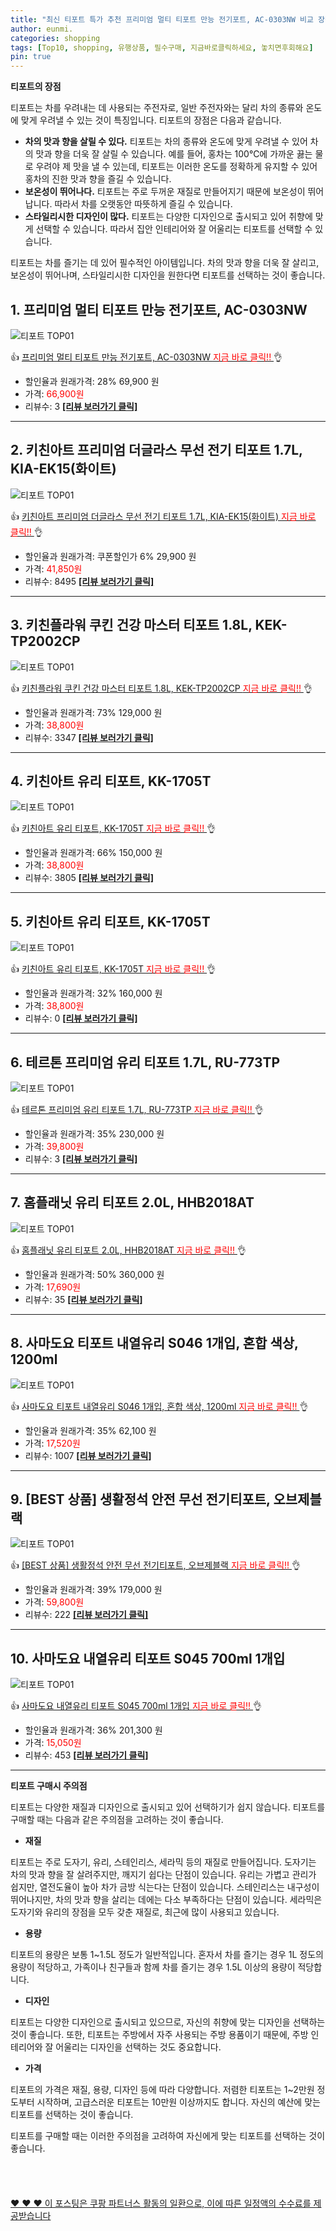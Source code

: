 ```yaml
---
title: "최신 티포트 특가 추천 프리미엄 멀티 티포트 만능 전기포트, AC-0303NW 비교 장점"
author: eunmi.
categories: shopping
tags: [Top10, shopping, 유행상품, 필수구매, 지금바로클릭하세요, 놓치면후회해요]
pin: true
---
```

**티포트의 장점**

티포트는 차를 우려내는 데 사용되는 주전자로, 일반 주전자와는 달리 차의 종류와 온도에 맞게 우려낼 수 있는 것이 특징입니다. 티포트의 장점은 다음과 같습니다.

* **차의 맛과 향을 살릴 수 있다.** 티포트는 차의 종류와 온도에 맞게 우려낼 수 있어 차의 맛과 향을 더욱 잘 살릴 수 있습니다. 예를 들어, 홍차는 100℃에 가까운 끓는 물로 우려야 제 맛을 낼 수 있는데, 티포트는 이러한 온도를 정확하게 유지할 수 있어 홍차의 진한 맛과 향을 즐길 수 있습니다.
* **보온성이 뛰어나다.** 티포트는 주로 두꺼운 재질로 만들어지기 때문에 보온성이 뛰어납니다. 따라서 차를 오랫동안 따뜻하게 즐길 수 있습니다.
* **스타일리시한 디자인이 많다.** 티포트는 다양한 디자인으로 출시되고 있어 취향에 맞게 선택할 수 있습니다. 따라서 집안 인테리어와 잘 어울리는 티포트를 선택할 수 있습니다.

티포트는 차를 즐기는 데 있어 필수적인 아이템입니다. 차의 맛과 향을 더욱 잘 살리고, 보온성이 뛰어나며, 스타일리시한 디자인을 원한다면 티포트를 선택하는 것이 좋습니다.

   

## 1. 프리미엄 멀티 티포트 만능 전기포트, AC-0303NW

![티포트 TOP01](https://thumbnail10.coupangcdn.com/thumbnails/remote/230x230ex/image/vendor_inventory/e32e/b9d8cc10996896ec543b50447b65c45af9bdf4038c434c48750006d26c23.jpg)


👍 [프리미엄 멀티 티포트 만능 전기포트, AC-0303NW <font color=red> 지금 바로 클릭!! </font> ](https://link.coupang.com/re/AFFSDP?lptag=AF3617701&subid=GithubCoopas&pageKey=7679802022&traceid=V0-153&itemId=20509686427&vendorItemId=4068920422) 👌 


- 할인율과 원래가격: 28%  69,900   원
- 가격: <span style='color:red'>66,900원</span>
- 리뷰수: 3  [**[리뷰 보러가기 클릭]**](https://link.coupang.com/re/AFFSDP?lptag=AF3617701&subid=GithubCoopas&pageKey=7679802022&traceid=V0-153&itemId=20509686427&vendorItemId=4068920422)

---


   

## 2. 키친아트 프리미엄 더글라스 무선 전기 티포트 1.7L, KIA-EK15(화이트)

![티포트 TOP01](https://thumbnail8.coupangcdn.com/thumbnails/remote/230x230ex/image/retail/images/209510207274816-aa2d3106-89e6-42ba-b31b-f7b5d0d47561.jpg)


👍 [키친아트 프리미엄 더글라스 무선 전기 티포트 1.7L, KIA-EK15(화이트) <font color=red> 지금 바로 클릭!! </font> ](https://link.coupang.com/re/AFFSDP?lptag=AF3617701&subid=GithubCoopas&pageKey=6484523429&traceid=V0-153&itemId=14209435200&vendorItemId=81454908120) 👌 


- 할인율과 원래가격: 쿠폰할인가 6%  29,900   원
- 가격: <span style='color:red'>41,850원</span>
- 리뷰수: 8495  [**[리뷰 보러가기 클릭]**](https://link.coupang.com/re/AFFSDP?lptag=AF3617701&subid=GithubCoopas&pageKey=6484523429&traceid=V0-153&itemId=14209435200&vendorItemId=81454908120)

---


   

## 3. 키친플라워 쿠킨 건강 마스터 티포트 1.8L, KEK-TP2002CP

![티포트 TOP01](https://thumbnail8.coupangcdn.com/thumbnails/remote/230x230ex/image/retail/images/1850197773448713-283a9b55-c5ff-424c-b348-697aaa4da733.jpg)


👍 [키친플라워 쿠킨 건강 마스터 티포트 1.8L, KEK-TP2002CP <font color=red> 지금 바로 클릭!! </font> ](https://link.coupang.com/re/AFFSDP?lptag=AF3617701&subid=GithubCoopas&pageKey=7450496534&traceid=V0-153&itemId=19395108812&vendorItemId=3897713711) 👌 


- 할인율과 원래가격: 73%  129,000   원
- 가격: <span style='color:red'>38,800원</span>
- 리뷰수: 3347  [**[리뷰 보러가기 클릭]**](https://link.coupang.com/re/AFFSDP?lptag=AF3617701&subid=GithubCoopas&pageKey=7450496534&traceid=V0-153&itemId=19395108812&vendorItemId=3897713711)

---


   

## 4. 키친아트 유리 티포트, KK-1705T

![티포트 TOP01](https://thumbnail7.coupangcdn.com/thumbnails/remote/230x230ex/image/retail/images/1408871165667646-42e3d30c-c144-4b7e-9384-83e7d825d3e1.jpg)


👍 [키친아트 유리 티포트, KK-1705T <font color=red> 지금 바로 클릭!! </font> ](https://link.coupang.com/re/AFFSDP?lptag=AF3617701&subid=GithubCoopas&pageKey=4839684957&traceid=V0-153&itemId=6253489573&vendorItemId=73549204416) 👌 


- 할인율과 원래가격: 66%  150,000   원
- 가격: <span style='color:red'>38,800원</span>
- 리뷰수: 3805  [**[리뷰 보러가기 클릭]**](https://link.coupang.com/re/AFFSDP?lptag=AF3617701&subid=GithubCoopas&pageKey=4839684957&traceid=V0-153&itemId=6253489573&vendorItemId=73549204416)

---


   

## 5. 키친아트 유리 티포트, KK-1705T

![티포트 TOP01](https://thumbnail7.coupangcdn.com/thumbnails/remote/230x230ex/image/retail/images/1408871165667646-42e3d30c-c144-4b7e-9384-83e7d825d3e1.jpg)


👍 [키친아트 유리 티포트, KK-1705T <font color=red> 지금 바로 클릭!! </font> ](https://link.coupang.com/re/AFFSDP?lptag=AF3617701&subid=GithubCoopas&pageKey=4839684957&traceid=V0-153&itemId=6253489573&vendorItemId=73549204416) 👌 


- 할인율과 원래가격: 32%  160,000   원
- 가격: <span style='color:red'>38,800원</span>
- 리뷰수: 0  [**[리뷰 보러가기 클릭]**](https://link.coupang.com/re/AFFSDP?lptag=AF3617701&subid=GithubCoopas&pageKey=4839684957&traceid=V0-153&itemId=6253489573&vendorItemId=73549204416)

---


   

## 6. 테르톤 프리미엄 유리 티포트 1.7L, RU-773TP

![티포트 TOP01](https://thumbnail10.coupangcdn.com/thumbnails/remote/230x230ex/image/retail/images/2428465885062269-9983fcaf-73e5-46ce-86db-170d9e6db8a3.jpg)


👍 [테르톤 프리미엄 유리 티포트 1.7L, RU-773TP <font color=red> 지금 바로 클릭!! </font> ](https://link.coupang.com/re/AFFSDP?lptag=AF3617701&subid=GithubCoopas&pageKey=6953978559&traceid=V0-153&itemId=16905997954&vendorItemId=70568387084) 👌 


- 할인율과 원래가격: 35%  230,000   원
- 가격: <span style='color:red'>39,800원</span>
- 리뷰수: 3  [**[리뷰 보러가기 클릭]**](https://link.coupang.com/re/AFFSDP?lptag=AF3617701&subid=GithubCoopas&pageKey=6953978559&traceid=V0-153&itemId=16905997954&vendorItemId=70568387084)

---


   

## 7. 홈플래닛 유리 티포트 2.0L, HHB2018AT

![티포트 TOP01](https://thumbnail10.coupangcdn.com/thumbnails/remote/230x230ex/image/retail/images/150412524900047-f746ef39-cdd3-475a-bc92-a8f64a95ea62.jpg)


👍 [홈플래닛 유리 티포트 2.0L, HHB2018AT <font color=red> 지금 바로 클릭!! </font> ](https://link.coupang.com/re/AFFSDP?lptag=AF3617701&subid=GithubCoopas&pageKey=1539744911&traceid=V0-153&itemId=2637782630&vendorItemId=70628646335) 👌 


- 할인율과 원래가격: 50%  360,000   원
- 가격: <span style='color:red'>17,690원</span>
- 리뷰수: 35  [**[리뷰 보러가기 클릭]**](https://link.coupang.com/re/AFFSDP?lptag=AF3617701&subid=GithubCoopas&pageKey=1539744911&traceid=V0-153&itemId=2637782630&vendorItemId=70628646335)

---


   

## 8. 사마도요 티포트 내열유리 S046 1개입, 혼합 색상, 1200ml

![티포트 TOP01](https://thumbnail6.coupangcdn.com/thumbnails/remote/230x230ex/image/retail/images/2020/02/06/14/5/e0ef9d39-dfd8-4df2-a896-aadcfbc0653c.jpg)


👍 [사마도요 티포트 내열유리 S046 1개입, 혼합 색상, 1200ml <font color=red> 지금 바로 클릭!! </font> ](https://link.coupang.com/re/AFFSDP?lptag=AF3617701&subid=GithubCoopas&pageKey=1821870685&traceid=V0-153&itemId=3100079581&vendorItemId=70231182097) 👌 


- 할인율과 원래가격: 35%  62,100   원
- 가격: <span style='color:red'>17,520원</span>
- 리뷰수: 1007  [**[리뷰 보러가기 클릭]**](https://link.coupang.com/re/AFFSDP?lptag=AF3617701&subid=GithubCoopas&pageKey=1821870685&traceid=V0-153&itemId=3100079581&vendorItemId=70231182097)

---


   

## 9. [BEST 상품] 생활정석 안전 무선 전기티포트, 오브제블랙

![티포트 TOP01](https://thumbnail7.coupangcdn.com/thumbnails/remote/230x230ex/image/vendor_inventory/f57a/c7ccedb47e1d252445d70dc53b4713619ac42ffedf61c89f47d4b1e88f68.jpg)


👍 [[BEST 상품] 생활정석 안전 무선 전기티포트, 오브제블랙 <font color=red> 지금 바로 클릭!! </font> ](https://link.coupang.com/re/AFFSDP?lptag=AF3617701&subid=GithubCoopas&pageKey=7619530413&traceid=V0-153&itemId=20198092835&vendorItemId=87237124625) 👌 


- 할인율과 원래가격: 39%  179,000   원
- 가격: <span style='color:red'>59,800원</span>
- 리뷰수: 222  [**[리뷰 보러가기 클릭]**](https://link.coupang.com/re/AFFSDP?lptag=AF3617701&subid=GithubCoopas&pageKey=7619530413&traceid=V0-153&itemId=20198092835&vendorItemId=87237124625)

---


   

## 10. 사마도요 내열유리 티포트 S045 700ml 1개입

![티포트 TOP01](https://thumbnail10.coupangcdn.com/thumbnails/remote/230x230ex/image/product/image/vendoritem/2018/08/01/3002449198/8eb5a866-add7-4206-aefc-cc1c77849904.jpg)


👍 [사마도요 내열유리 티포트 S045 700ml 1개입 <font color=red> 지금 바로 클릭!! </font> ](https://link.coupang.com/re/AFFSDP?lptag=AF3617701&subid=GithubCoopas&pageKey=1821870685&traceid=V0-153&itemId=2370862&vendorItemId=4585722367) 👌 


- 할인율과 원래가격: 36%  201,300   원
- 가격: <span style='color:red'>15,050원</span>
- 리뷰수: 453  [**[리뷰 보러가기 클릭]**](https://link.coupang.com/re/AFFSDP?lptag=AF3617701&subid=GithubCoopas&pageKey=1821870685&traceid=V0-153&itemId=2370862&vendorItemId=4585722367)

---
**티포트 구매시 주의점**

티포트는 다양한 재질과 디자인으로 출시되고 있어 선택하기가 쉽지 않습니다. 티포트를 구매할 때는 다음과 같은 주의점을 고려하는 것이 좋습니다.

* **재질**

티포트는 주로 도자기, 유리, 스테인리스, 세라믹 등의 재질로 만들어집니다. 도자기는 차의 맛과 향을 잘 살려주지만, 깨지기 쉽다는 단점이 있습니다. 유리는 가볍고 관리가 쉽지만, 열전도율이 높아 차가 금방 식는다는 단점이 있습니다. 스테인리스는 내구성이 뛰어나지만, 차의 맛과 향을 살리는 데에는 다소 부족하다는 단점이 있습니다. 세라믹은 도자기와 유리의 장점을 모두 갖춘 재질로, 최근에 많이 사용되고 있습니다.

* **용량**

티포트의 용량은 보통 1~1.5L 정도가 일반적입니다. 혼자서 차를 즐기는 경우 1L 정도의 용량이 적당하고, 가족이나 친구들과 함께 차를 즐기는 경우 1.5L 이상의 용량이 적당합니다.

* **디자인**

티포트는 다양한 디자인으로 출시되고 있으므로, 자신의 취향에 맞는 디자인을 선택하는 것이 좋습니다. 또한, 티포트는 주방에서 자주 사용되는 주방 용품이기 때문에, 주방 인테리어와 잘 어울리는 디자인을 선택하는 것도 중요합니다.

* **가격**

티포트의 가격은 재질, 용량, 디자인 등에 따라 다양합니다. 저렴한 티포트는 1~2만원 정도부터 시작하며, 고급스러운 티포트는 10만원 이상까지도 합니다. 자신의 예산에 맞는 티포트를 선택하는 것이 좋습니다.

티포트를 구매할 때는 이러한 주의점을 고려하여 자신에게 맞는 티포트를 선택하는 것이 좋습니다.<br><br><br><br><br> [ ❤ ❤ ❤ 이 포스팅은 쿠팡 파트너스 활동의 일환으로, 이에 따른 일정액의 수수료를 제공받습니다](https://link.coupang.com/a/bcEFyh)